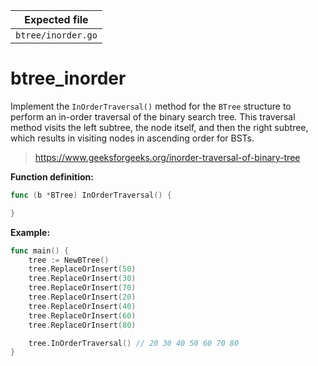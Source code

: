 | Expected file      |
| ------------------ |
| `btree/inorder.go` |

# btree_inorder

Implement the `InOrderTraversal()` method for the `BTree` structure to perform an in-order traversal of the binary search tree. This traversal method visits the left subtree, the node itself, and then the right subtree, which results in visiting nodes in ascending order for BSTs.

> https://www.geeksforgeeks.org/inorder-traversal-of-binary-tree

**Function definition:**

```go
func (b *BTree) InOrderTraversal() {

}


```

**Example:**

```go
func main() {
    tree := NewBTree()
    tree.ReplaceOrInsert(50)
    tree.ReplaceOrInsert(30)
    tree.ReplaceOrInsert(70)
    tree.ReplaceOrInsert(20)
    tree.ReplaceOrInsert(40)
    tree.ReplaceOrInsert(60)
    tree.ReplaceOrInsert(80)

    tree.InOrderTraversal() // 20 30 40 50 60 70 80
}
```
